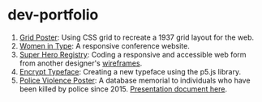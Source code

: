 # dev-portfolio
1. [Grid Poster](https://ashtonpoole.github.io/dev-portfolio/gridposter/): Using CSS grid to recreate a 1937 grid layout for the web.
2. [Women in Type](https://ashtonpoole.github.io/dev-portfolio/womenintype/): A responsive conference website.
3. [Super Hero Registry](https://ashtonpoole.github.io/dev-portfolio/superheroregistry/): Coding a responsive and accessible web form from another designer's [wireframes](https://drive.google.com/drive/folders/1mGXZhDzWzvm9o3zgsgghW8SrBVEM6JYf?usp=sharing).
4. [Encrypt Typeface](https://ashtonpoole.github.io/dev-portfolio/encryptfont/): Creating a new typeface using the p5.js library.
5. [Police Violence Poster](https://ashtonpoole.github.io/dev-portfolio/policeviolence/): A database memorial to individuals who have been killed by police since 2015. [Presentation document here](https://ashtonpoole.github.io/dev-portfolio/policeviolence/gentype_final.pdf).

